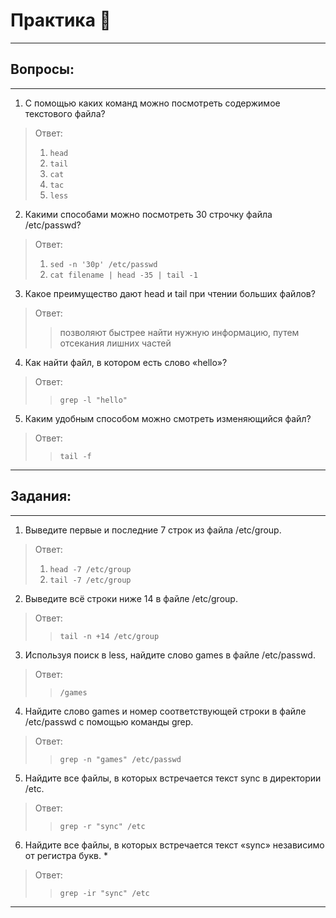 # Практика 🧠

---

## Вопросы:

---

1. С помощью каких команд можно посмотреть содержимое текстового файла?

> Ответ: 
> 1. ```head```
> 2. ```tail```
> 3. ```cat```
> 4. ```tac```
> 5. ```less```

2. Какими способами можно посмотреть 30 строчку файла /etc/passwd?

> Ответ:
> 1. ``` sed -n '30p' /etc/passwd ```
> 2. ``` cat filename | head -35 | tail -1 ```

3. Какое преимущество дают head и tail при чтении больших файлов?

> Ответ:
>> позволяют быстрее найти нужную информацию, путем отсекания лишних частей

4. Как найти файл, в котором есть слово «hello»?

> Ответ:
>>  ``` grep -l "hello" ```

5. Каким удобным способом можно смотреть изменяющийся файл?

> Ответ:
>> ``` tail -f ```

---

## Задания:

---

1. Выведите первые и последние 7 строк из файла /etc/group.

> Ответ:
> 1. ``` head -7 /etc/group ``` 
> 2. ``` tail -7 /etc/group ```

2. Выведите всё строки ниже 14 в файле /etc/group.

> Ответ:
>> ``` tail -n +14 /etc/group ```

3. Используя поиск в less, найдите слово games в файле /etc/passwd.

> Ответ: 
>> ``` /games ```

4. Найдите слово games и номер соответствующей строки в файле /etc/passwd с помощью команды grep.

> Ответ:
>> ``` grep -n "games" /etc/passwd ```

5. Найдите все файлы, в которых встречается текст sync в директории /etc.

> Ответ:
>> ``` grep -r "sync" /etc ```

6. Найдите все файлы, в которых встречается текст «sync» независимо от регистра букв. *

> Ответ:
>> ``` grep -ir "sync" /etc ```

---